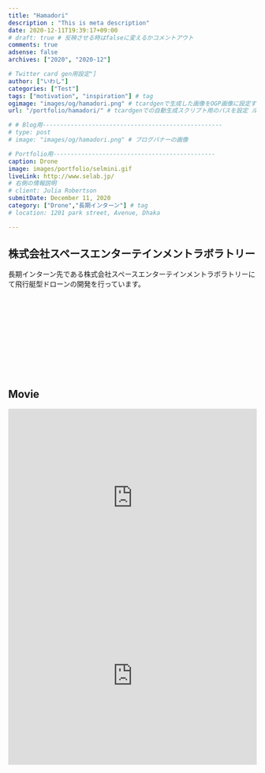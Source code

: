 ```yaml
---
title: "Hamadori"
description : "This is meta description"
date: 2020-12-11T19:39:17+09:00
# draft: true # 反映させる時はfalseに変えるかコメントアウト
comments: true
adsense: false
archives: ["2020", "2020-12"]

# Twitter card gen用設定"]
author: ["いわし"]
categories: ["Test"]
tags: ["motivation", "inspiration"] # tag
ogimage: "images/og/hamadori.png" # tcardgenで生成した画像をOGP画像に設定する
url: "/portfolio/hamadori/" # tcardgenでの自動生成スクリプト用のパスを設定 ルーティング固定の意味もある

# # Blog用---------------------------------------------------
# type: post
# image: "images/og/hamadori.png" # ブログバナーの画像

# Portfolio用----------------------------------------------
caption: Drone
image: images/portfolio/selmini.gif
liveLink: http://www.selab.jp/
# 右側の情報説明
# client: Julia Robertson
submitDate: December 11, 2020
category: ["Drone","長期インターン"] # tag
# location: 1201 park street, Avenue, Dhaka

---
```


## 株式会社スペースエンターテインメントラボラトリー

長期インターン先である株式会社スペースエンターテインメントラボラトリーにて飛行艇型ドローンの開発を行っています。

<div class="iframely-embed"><div class="iframely-responsive" style="height: 140px; padding-bottom: 0;"><a href="http://www.selab.jp/en/" data-iframely-url="//cdn.iframe.ly/api/iframe?url=http%3A%2F%2Fwww.selab.jp%2F&amp;key=f35ef3e07c3f9ce01b389a206da306f5&amp;iframe=card-small"></a></div></div><script async src="//cdn.iframe.ly/embed.js" charset="utf-8"></script>

<br>

## Movie

<iframe class="stretch" src="https://player.vimeo.com/video/430601827" width="100%" height="360"
            frameborder="0" allow="autoplay; fullscreen" allowfullscreen text-align="center"></iframe>


<iframe class="stretch" src="https://www.youtube.com/embed/zpMMW9U0ypM" width="100%" height="360"
            frameborder="0" allow="autoplay; fullscreen" allowfullscreen text-align="center"></iframe>




